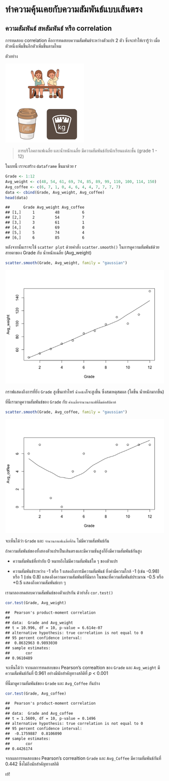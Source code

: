 # ทำความคุ้นเคยกับความสัมพันธ์แบบเส้นตรง

## ความสัมพันธ์ สหสัมพันธ์ หรือ correlation

การทดสอบ correlation คือการทดสอบความสัมพันธ์ระหว่างตัวแปร 2 ตัว ซึ่งจะทำให้เรารู้ว่า เมื่อตัวหนึ่งเพิ่มขึ้นอีกตัวเพิ่มขึ้นตามไหม

ตัวอย่าง

![kids](https://github.com/amaiesc/study_r/blob/master/docs/kid_weight_coff.png?raw=true)

> การบริโภคกาแฟเฉลี่ย และน้ำหนักเฉลี่ย มีความสัมพันธ์กับนักเรียนแต่ละชั้น (grade 1 - 12)

ในบทนี้ เราจะสร้าง `dataframe` ขึ้นมาด้วย r

``` r
Grade <- 1:12
Avg_weight <- c(48, 54, 61, 69, 74, 85, 89, 99, 110, 100, 114, 150)
Avg_coffee <- c(6, 7, 1, 0, 4, 6, 4, 4, 7, 7, 7, 7)
data <- cbind(Grade, Avg_weight, Avg_coffee)
head(data)
```


    ##      Grade Avg_weight Avg_coffee
    ## [1,]     1         48          6
    ## [2,]     2         54          7
    ## [3,]     3         61          1
    ## [4,]     4         69          0
    ## [5,]     5         74          4
    ## [6,]     6         85          6

หลังจากนั้นเราจะใช้ `scatter plot` ด้วยคำสั่ง `scatter.smooth()`
ในการดูความสัมพันธ์ด้วยสายตาของ Grade กับ น้ำหนักเฉลี่ย (Avg\_weight)

``` r
scatter.smooth(Grade, Avg_weight, family = "gaussian")
```

![](docs/correlation_files/figure-markdown_strict/unnamed-chunk-2-1.png)

กราฟแสดงถึงการที่ยิ่ง `Grade` สูงขึ้นเท่าไหร่ `น้ำหนัก`ก็จะสูงขึ้น ซึ่งสมเหตุสมผล (โตขึ้น น้ำหนักมากขึ้น)

ที่นี้เรามาดูความสัมพันธ์ของ `Grade` กับ `ค่าเฉลี่ยจำนวนกาแฟที่ดื่มต่อสัปดาห์`

``` r
scatter.smooth(Grade, Avg_coffee, family = "gaussian")
```

![](docs/correlation_files/figure-markdown_strict/unnamed-chunk-3-1.png)

จะเห็นได้ว่า `Grade` และ `จำนวนกาแฟเฉลี่ยที่กิน` ไม่มีความสัมพันธ์กัน

ถ้าความสัมพันธ์ของทั้งสองตัวแปรเป็นเส้นตรงและมีความชันสูงก็ยิ่งมีความสัมพันธ์กันสูง

-   ความสัมพันธ์ที่เท่ากับ 0 หมายถึงไม่มีความสัมพันธ์ใด ๆ ของตัวแปร

-   ความสัมพันธ์ระหว่าง -1 หรือ 1 แสดงถึงการมีความสัมพันธ์
    ยิ่งค่ามีความใกล้ -1 (เช่น -0.98) หรือ 1 (เช่น 0.8)
    แสดงถึงความความสัมพันธ์ที่มีมาก ในขณะที่ความสัมพันธ์ประมาณ -0.5 หรือ
    +0.5 แสดงถึงความสัมพันธ์เบา ๆ

เรามาลองทดสอบความสัมพันธ์ของตัวแปรกัน ด้วยำสั่ง `cor.test()`

``` r
cor.test(Grade, Avg_weight)
```

    ##  Pearson's product-moment correlation
    ## 
    ## data:  Grade and Avg_weight
    ## t = 10.996, df = 10, p-value = 6.614e-07
    ## alternative hypothesis: true correlation is not equal to 0
    ## 95 percent confidence interval:
    ##  0.8632963 0.9893030
    ## sample estimates:
    ##       cor 
    ## 0.9610489

จะเห็นได้ว่า จากผลการทดสอบของ Pearson’s correaltion ของ `Grade` และ `Avg_weight` มีความสัมพันธ์กันที่ 0.961 อย่างมีนัยสำคัญทางสถิติที่ *p* &lt; 0.001

ที่นี้มาดูความสัมพันธ์ของ `Grade` และ `Avg_Coffee` กันบ้าง

``` r
cor.test(Grade, Avg_coffee)
```

    ##  Pearson's product-moment correlation
    ## 
    ## data:  Grade and Avg_coffee
    ## t = 1.5609, df = 10, p-value = 0.1496
    ## alternative hypothesis: true correlation is not equal to 0
    ## 95 percent confidence interval:
    ##  -0.1759887  0.8106090
    ## sample estimates:
    ##       cor 
    ## 0.4426174

จากผลการทดสอบของ Pearson’s correaltion `Grade` และ `Avg_Coffee` มีความสัมพันธ์กันที่ 0.442 ซึ่งไม่ถึงนัยสำคัญทางสถิติ

เย้!
